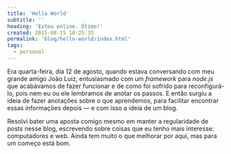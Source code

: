 ```yaml
---
title: 'Hello World'
subtitle: ''
heading: 'Estou online. Ótimo!'
created: 2015-08-15 10:25:33
permalink: 'blog/hello-world/index.html'
tags:
  - personal
---
```


Era quarta-feira, dia 12 de agosto, quando estava conversando com meu grande
amigo João Luiz, entusiasmado com um _framework_ para _node.js_ que acabávamos
de fazer funcionar e de como foi sofrido para reconfigurá-lo, pois nem eu ou ele
lembramos de anotar os passos. E então surgiu a ideia de fazer anotações sobre o
que aprendemos, para facilitar encontrar essas informações depois — e com isso a
ideia de um blog.

Resolvi bater uma aposta comigo mesmo em manter a regularidade de posts nesse
blog, escrevendo sobre coisas que eu tenho mais interesse: computadores e web.
Ainda tem muito o que melhorar por aqui, mas para um começo está bom.
